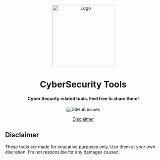 <div align="center">
  <br>
  <img src="https://i.ibb.co/whGkFX2/external-content-duckduckgo-com.png" alt="Logo" width="200">
  <br>
   <h1>
    CyberSecurity Tools
  <br>
</h1>
<h4>Cyber Security related tools. Feel free to share them!</h4>
  
![GitHub issues](https://img.shields.io/github/issues/MBZ0x7/CyberSecurity-Tools)
<p>
  <a href="#disclaimer">Disclaimer</a>
</p>
</div>


## Disclaimer
These tools are made for educative purposes only. Use them at your own discretion. I'm not responsible for any damages caused.